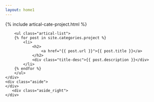 ```yaml
---
layout: home1
---
```


<div class="index-content project">
    <div class="section">
        {% include artical-cate-project.html %}

        <ul class="artical-list">
        {% for post in site.categories.project %}
            <li>
                <h2>
                    <a href="{{ post.url }}">{{ post.title }}</a>
                </h2>
                <div class="title-desc">{{ post.description }}</div>
            </li>
        {% endfor %}
        </ul>
    </div>
    <div class="aside">
    </div>
       <div class="aside_right">
    </div>
</div>
